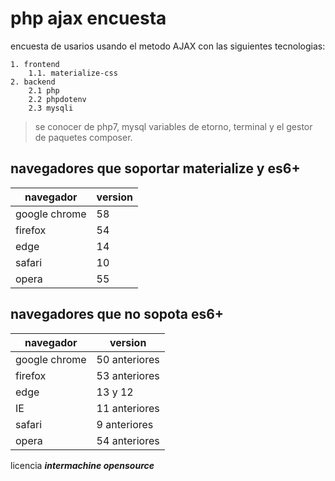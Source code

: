 # php ajax encuesta

encuesta de usarios usando el metodo AJAX con las siguientes tecnologias:

    1. frontend
        1.1. materialize-css
    2. backend
        2.1 php
        2.2 phpdotenv
        2.3 mysqli

> se conocer de php7, mysql variables de etorno, terminal y el gestor de paquetes composer.

## navegadores que soportar materialize y es6+
| navegador | version |
| ----------- | ----------- |
| google chrome | 58 |
|firefox | 54 |
| edge | 14 |
| safari | 10 |
| opera | 55 |

## navegadores que no sopota es6+
| navegador | version |
| ----------- | ----------- |
| google chrome | 50 anteriores |
|firefox | 53 anteriores |
| edge | 13 y 12 |
| IE | 11 anteriores|
| safari | 9 anteriores |
| opera | 54 anteriores |


licencia __*intermachine opensource*__